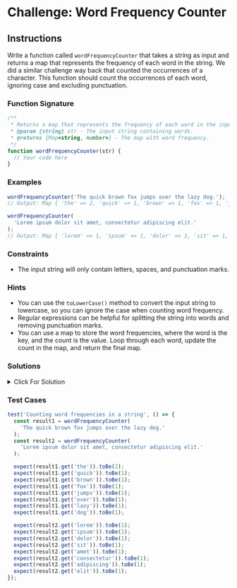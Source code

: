# Challenge: Word Frequency Counter

## Instructions

Write a function called `wordFrequencyCounter` that takes a string as input and returns a map that represents the frequency of each word in the string. We did a similar challenge way back that counted the occurrences of a character. This function should count the occurrences of each word, ignoring case and excluding punctuation.

### Function Signature

```js
/**
 * Returns a map that represents the frequency of each word in the input string.
 * @param {string} str - The input string containing words.
 * @returns {Map<string, number>} - The map with word frequency.
 */
function wordFrequencyCounter(str) {
  // Your code here
}
```

### Examples

```js
wordFrequencyCounter('The quick brown fox jumps over the lazy dog.');
// Output: Map { 'the' => 2, 'quick' => 1, 'brown' => 1, 'fox' => 1, 'jumps' => 1, 'over' => 1, 'lazy' => 1, 'dog' => 1 }

wordFrequencyCounter(
  'Lorem ipsum dolor sit amet, consectetur adipiscing elit.'
);
// Output: Map { 'lorem' => 1, 'ipsum' => 1, 'dolor' => 1, 'sit' => 1, 'amet' => 1, 'consectetur' => 1, 'adipiscing' => 1, 'elit' => 1 }
```

### Constraints

- The input string will only contain letters, spaces, and punctuation marks.

### Hints

- You can use the `toLowerCase()` method to convert the input string to lowercase, so you can ignore the case when counting word frequency.
- Regular expressions can be helpful for splitting the string into words and removing punctuation marks.
- You can use a map to store the word frequencies, where the word is the key, and the count is the value. Loop through each word, update the count in the map, and return the final map.

### Solutions

<details>
  <summary>Click For Solution</summary>

```js
function wordFrequencyCounter(str) {
  // Convert the string to lowercase and split it into an array of words
  const words = str.toLowerCase().split(/\W+/);

  // Create an empty map to store word frequencies
  const wordFrequency = new Map();

  // Loop through each word in the array
  for (const word of words) {
    // Ignore empty strings (caused by multiple spaces or punctuation marks)
    if (word === '') continue;

    // If the word is already in the map, increment its frequency
    if (wordFrequency.has(word)) {
      wordFrequency.set(word, wordFrequency.get(word) + 1);
    } else {
      // If the word is not in the map, add it with a frequency of 1
      wordFrequency.set(word, 1);
    }
  }

  return wordFrequency;
}
```

### Explanation

- Create a variable `words` to store the lowercase version of the input string, split into an array of words. The regular expression `/W+/` matches one or more non-word characters, which includes spaces and punctuation marks. This will split the string into an array of words, ignoring spaces and punctuation marks.

- Create an empty `Map` called `wordFrequency` to store the word frequencies.

- Iterate through each word in the array. If the word is an empty string (which can be caused by multiple spaces or punctuation marks), skip it using `continue`. Otherwise, we check if the word is already in the map.
- If it is, we increment its frequency by 1. If it's not in the map, we add it to the map with a frequency of 1.
- Return the `wordFrequency` map, which contains the frequency of each word in the input string.

</details>

### Test Cases

```js
test('Counting word frequencies in a string', () => {
  const result1 = wordFrequencyCounter(
    'The quick brown fox jumps over the lazy dog.'
  );
  const result2 = wordFrequencyCounter(
    'Lorem ipsum dolor sit amet, consectetur adipiscing elit.'
  );

  expect(result1.get('the')).toBe(2);
  expect(result1.get('quick')).toBe(1);
  expect(result1.get('brown')).toBe(1);
  expect(result1.get('fox')).toBe(1);
  expect(result1.get('jumps')).toBe(1);
  expect(result1.get('over')).toBe(1);
  expect(result1.get('lazy')).toBe(1);
  expect(result1.get('dog')).toBe(1);

  expect(result2.get('lorem')).toBe(1);
  expect(result2.get('ipsum')).toBe(1);
  expect(result2.get('dolor')).toBe(1);
  expect(result2.get('sit')).toBe(1);
  expect(result2.get('amet')).toBe(1);
  expect(result2.get('consectetur')).toBe(1);
  expect(result2.get('adipiscing')).toBe(1);
  expect(result2.get('elit')).toBe(1);
});
```
